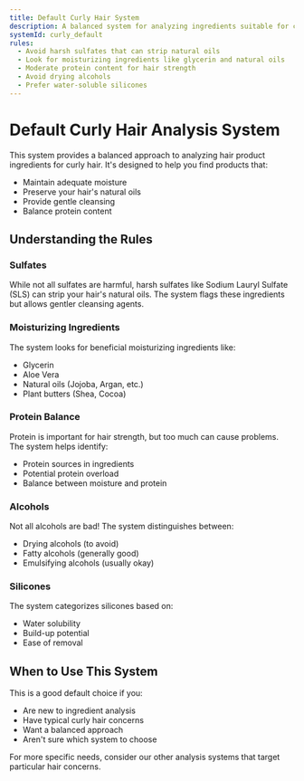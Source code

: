 ```yaml
---
title: Default Curly Hair System
description: A balanced system for analyzing ingredients suitable for curly hair
systemId: curly_default
rules:
  - Avoid harsh sulfates that can strip natural oils
  - Look for moisturizing ingredients like glycerin and natural oils
  - Moderate protein content for hair strength
  - Avoid drying alcohols
  - Prefer water-soluble silicones
---
```


# Default Curly Hair Analysis System

This system provides a balanced approach to analyzing hair product ingredients for curly hair. It's designed to help you find products that:

- Maintain adequate moisture
- Preserve your hair's natural oils
- Provide gentle cleansing
- Balance protein content

## Understanding the Rules

### Sulfates
While not all sulfates are harmful, harsh sulfates like Sodium Lauryl Sulfate (SLS) can strip your hair's natural oils. The system flags these ingredients but allows gentler cleansing agents.

### Moisturizing Ingredients
The system looks for beneficial moisturizing ingredients like:
- Glycerin
- Aloe Vera
- Natural oils (Jojoba, Argan, etc.)
- Plant butters (Shea, Cocoa)

### Protein Balance
Protein is important for hair strength, but too much can cause problems. The system helps identify:
- Protein sources in ingredients
- Potential protein overload
- Balance between moisture and protein

### Alcohols
Not all alcohols are bad! The system distinguishes between:
- Drying alcohols (to avoid)
- Fatty alcohols (generally good)
- Emulsifying alcohols (usually okay)

### Silicones
The system categorizes silicones based on:
- Water solubility
- Build-up potential
- Ease of removal

## When to Use This System

This is a good default choice if you:
- Are new to ingredient analysis
- Have typical curly hair concerns
- Want a balanced approach
- Aren't sure which system to choose

For more specific needs, consider our other analysis systems that target particular hair concerns.
